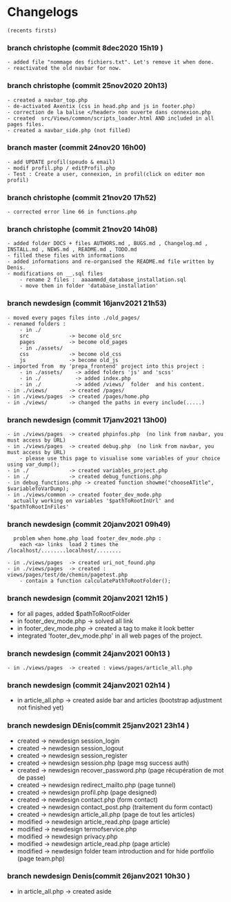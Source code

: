 # Changelogs
    (recents firsts)

### branch christophe (commit 8dec2020 15h19 )
    - added file "nommage des fichiers.txt". Let's remove it when done.
    - reactivated the old navbar for now.

### branch christophe (commit 25nov2020 20h13)
    - created a navbar_top.php
    - de-activated Axentix (css in head.php and js in footer.php)
    - correction de la balise </header> non ouverte dans connexion.php
    - created  src/Views/common/scripts_loader.html AND included in all pages files.
    - created a navbar_side.php (not filled)

### branch master (commit 24nov20 16h00)
    - add UPDATE profil(speudo & email)
    - modif profil.php / editProfil.php 
    - Test : Create a user, connexion, in profil(click on editer mon profil)

### branch christophe (commit 21nov20 17h52)
    - corrected error line 66 in functions.php

### branch christophe  (commit 21nov20 14h08)
    - added folder DOCS + files AUTHORS.md , BUGS.md , Changelog.md , INSTALL.md , NEWS.md , README.md , TODO.md
    - filled these files with informations
    - added informations and re-organised the README.md file written by Denis.
    - modifications on __.sql files
		- rename 2 files :  aaaammdd_database_installation.sql
		- move them in folder 'database_installation'

### branch newdesign (commit 16janv2021 21h53)
    - moved every pages files into ./old_pages/
    - renamed folders :
		- in ./
		src             -> become old_src
		pages           -> become old_pages
		- in ./assets/
		css             -> become old_css
		js              -> become old_js
    - imported from  my 'prepa_frontend' project into this project :
		- in ./assets/    -> added folders 'js' and 'scss'
		- in ./           -> added index.php
		- in ./           -> added /views/  folder  and his content.
    - in ./views/       -> created /pages/
    - in ./views/pages  -> created /pages/home.php
    - in ./views/       -> changed the paths in every include(.....)

### branch newdesign (commit 17janv2021 13h00)
    - in ./views/pages  -> created phpinfos.php  (no link from navbar, you must access by URL)
    - in ./views/pages  -> created debug.php  (no link from navbar, you must access by URL)
		- please use this page to visualise some variables of your choice using var_dump();
    - in ./             -> created variables_project.php
    - in ./             -> created debug_functions.php
    - in debug_functions.php -> created function showme("chooseATitle", $variableToVarDump);
    - in ./views/common -> created footer_dev_mode.php
      actually working on variables '$pathToRootInUrl' and '$pathToRootInFiles'

### branch newdesign (commit 20janv2021 09h49)
      problem when home.php load footer_dev_mode.php :
        each <a> links  load 2 times the /localhost/........localhost/........  
    
	- in ./views/pages	-> created uri_not_found.php
	- in ./views/pages  -> created : views/pages/test/de/chemin/pagetest.php
    	- contain a function calculatePathToRootFolder();

### branch newdesign (commit 20janv2021 12h15 )
  - for all pages, added $pathToRootFolder
  - in footer_dev_mode.php  -> solved all link 
  - in footer_dev_mode.php  -> created a <link> tag to make it look better
  - integrated 'footer_dev_mode.php'  in all web pages of the project.

### branch newdesign (commit 24janv2021 00h13 )
	- in ./views/pages  -> created : views/pages/article_all.php
### branch newdesign (commit 24janv2021 02h14 )
  - in article_all.php -> created aside bar and articles (bootstrap adjustment not finished yet)

### branch newdesign DEnis(commit 25janv2021 23h14 )
  - created -> newdesign session_login
  - created -> newdesign session_logout
  - created -> newdesign session_register
  - created -> newdesign session.php (page msg success auth) 
  - created -> newdesign recover_password.php (page récupération de mot de passe) 
  - created -> newdesign redirect_mailto.php (page tunnel) 
  - created -> newdesign profil.php (page designed) 
  - created -> newdesign contact.php (form contact) 
  - created -> newdesign contact_post.php (traitement du form contact) 
  - created -> newdesign article_all.php (page de tout les articles) 
  - modified -> newdesign article_read.php (page article) 
  - modified -> newdesign termofservice.php
  - modified -> newdesign privacy.php 
  - modified -> newdesign article_read.php (page article) 
  - modified -> newdesign folder team introduction and for hide portfolio (page team.php) 

### branch newdesign Denis(commit 26janv2021 10h30 )
  - in article_all.php -> created aside 